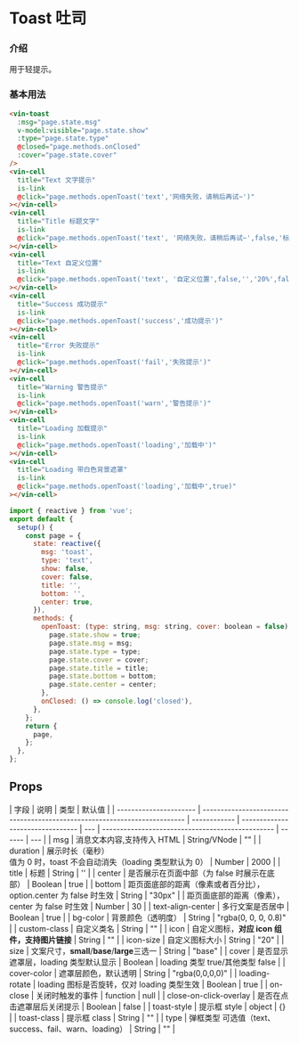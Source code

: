 # Toast 吐司

### 介绍

用于轻提示。

### 基本用法

```html
<vin-toast
  :msg="page.state.msg"
  v-model:visible="page.state.show"
  :type="page.state.type"
  @closed="page.methods.onClosed"
  :cover="page.state.cover"
/>
<vin-cell
  title="Text 文字提示"
  is-link
  @click="page.methods.openToast('text','网络失败，请稍后再试~')"
></vin-cell>
<vin-cell
  title="Title 标题文字"
  is-link
  @click="page.methods.openToast('text', '网络失败，请稍后再试~',false,'标题文字')"
></vin-cell>
<vin-cell
  title="Text 自定义位置"
  is-link
  @click="page.methods.openToast('text', '自定义位置',false,'','20%',false)"
></vin-cell>
<vin-cell
  title="Success 成功提示"
  is-link
  @click="page.methods.openToast('success','成功提示')"
></vin-cell>
<vin-cell
  title="Error 失败提示"
  is-link
  @click="page.methods.openToast('fail','失败提示')"
></vin-cell>
<vin-cell
  title="Warning 警告提示"
  is-link
  @click="page.methods.openToast('warn','警告提示')"
></vin-cell>
<vin-cell
  title="Loading 加载提示"
  is-link
  @click="page.methods.openToast('loading','加载中')"
></vin-cell>
<vin-cell
  title="Loading 带白色背景遮罩"
  is-link
  @click="page.methods.openToast('loading','加载中',true)"
></vin-cell>
```

```javascript
import { reactive } from 'vue';
export default {
  setup() {
    const page = {
      state: reactive({
        msg: 'toast',
        type: 'text',
        show: false,
        cover: false,
        title: '',
        bottom: '',
        center: true,
      }),
      methods: {
        openToast: (type: string, msg: string, cover: boolean = false) => {
          page.state.show = true;
          page.state.msg = msg;
          page.state.type = type;
          page.state.cover = cover;
          page.state.title = title;
          page.state.bottom = bottom;
          page.state.center = center;
        },
        onClosed: () => console.log('closed'),
      },
    };
    return {
      page,
    };
  },
};
```

## Props

| 字段                   | 说明                                                                      | 类型         | 默认值                           |
| ---------------------- | ------------------------------------------------------------------------- | ------------ | -------------------------------- | --- | ------------------------------------------------ | ------ | --- |
| msg                    | 消息文本内容,支持传入 HTML                                                | String/VNode | ""                               |
| duration               | 展示时长（毫秒）<br>值为 0 时，toast 不会自动消失（loading 类型默认为 0） | Number       | 2000                             |
| title                  | 标题                                                                      | String       | ''                               |
| center                 | 是否展示在页面中部（为 false 时展示在底部）                               | Boolean      | true                             |
| bottom                 | 距页面底部的距离（像素或者百分比），option.center 为 false 时生效         | String       | "30px"                           |     | 距页面底部的距离（像素），center 为 false 时生效 | Number | 30  |
| text-align-center      | 多行文案是否居中                                                          | Boolean      | true                             |
| bg-color               | 背景颜色（透明度）                                                        | String       | "rgba(0, 0, 0, 0.8)"             |
| custom-class           | 自定义类名                                                                | String       | ""                               |
| icon                   | 自定义图标，**对应 icon 组件，支持图片链接**                              | String       | ""                               |
| icon-size              | 自定义图标大小                                                            | String       | "20"                             |
| size                   | 文案尺寸，**small**/**base**/**large**三选一                              | String       | "base"                           |
| cover                  | 是否显示遮罩层，loading 类型默认显示                                      | Boolean      | loading 类型 true/其他类型 false |
| cover-color            | 遮罩层颜色，默认透明                                                      | String       | "rgba(0,0,0,0)"                  |
| loading-rotate         | loading 图标是否旋转，仅对 loading 类型生效                               | Boolean      | true                             |
| on-close               | 关闭时触发的事件                                                          | function     | null                             |
| close-on-click-overlay | 是否在点击遮罩层后关闭提示                                                | Boolean      | false                            |
| toast-style            | 提示框 style                                                              | object       | {}                               |
| toast-class            | 提示框 class                                                              | String       | ""                               |
| type                   | 弹框类型 可选值（text、success、fail、warn、loading）                     | String       | ""                               |

